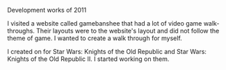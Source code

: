 Development works of 2011

I visited a website called gamebanshee that had a lot of video game walk-throughs.  Their layouts were to the website's layout and did not follow the theme of game.  I wanted to create a walk through for myself.

I created on for Star Wars: Knights of the Old Republic and Star Wars: Knights of the Old Republic II.  I started working on them.
